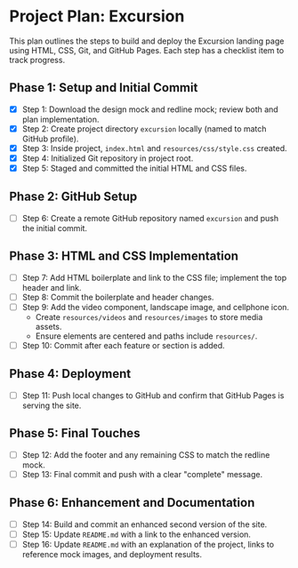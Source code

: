 # Project Plan: Excursion

This plan outlines the steps to build and deploy the Excursion landing page using HTML, CSS, Git, and GitHub Pages. Each step has a checklist item to track progress.

## Phase 1: Setup and Initial Commit

- [x] Step 1: Download the design mock and redline mock; review both and plan implementation.
- [x] Step 2: Create project directory `excursion` locally (named to match GitHub profile).
- [x] Step 3: Inside project, `index.html` and `resources/css/style.css` created.
- [x] Step 4: Initialized Git repository in project root.
- [x] Step 5: Staged and committed the initial HTML and CSS files.

## Phase 2: GitHub Setup

- [ ] Step 6: Create a remote GitHub repository named `excursion` and push the initial commit.

## Phase 3: HTML and CSS Implementation

- [ ] Step 7: Add HTML boilerplate and link to the CSS file; implement the top header and link.
- [ ] Step 8: Commit the boilerplate and header changes.
- [ ] Step 9: Add the video component, landscape image, and cellphone icon. 
    - Create `resources/videos` and `resources/images` to store media assets.
    - Ensure elements are centered and paths include `resources/`.
- [ ] Step 10: Commit after each feature or section is added.

## Phase 4: Deployment

- [ ] Step 11: Push local changes to GitHub and confirm that GitHub Pages is serving the site.

## Phase 5: Final Touches

- [ ] Step 12: Add the footer and any remaining CSS to match the redline mock.
- [ ] Step 13: Final commit and push with a clear "complete" message.

## Phase 6: Enhancement and Documentation

- [ ] Step 14: Build and commit an enhanced second version of the site.
- [ ] Step 15: Update `README.md` with a link to the enhanced version.
- [ ] Step 16: Update `README.md` with an explanation of the project, links to reference mock images, and deployment results.
